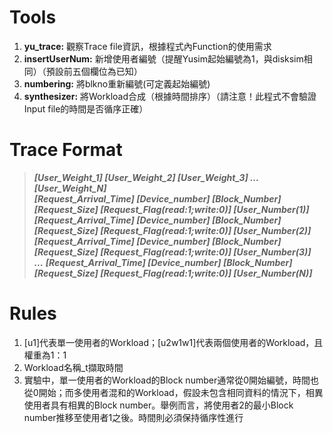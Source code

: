 # Tools
1.	**yu_trace:** 觀察Trace file資訊，根據程式內Function的使用需求
2.	**insertUserNum:** 新增使用者編號（提醒Yusim起始編號為1，與disksim相同）（預設前五個欄位為已知）
3.	**numbering:** 將blkno重新編號(可定義起始編號)
4.	**synthesizer:** 將Workload合成（根據時間排序）（請注意！此程式不會驗證Input file的時間是否循序正確）

# Trace Format
>	**_[User_Weight_1] [User_Weight_2] [User_Weight_3] ... [User_Weight_N]_**<br>
>	**_[Request_Arrival_Time] [Device_number] [Block_Number] [Request_Size] [Request_Flag(read:1;write:0)] [User_Number(1)]_**<br>
>	**_[Request_Arrival_Time] [Device_number] [Block_Number] [Request_Size] [Request_Flag(read:1;write:0)] [User_Number(2)]_**<br>
>	**_[Request_Arrival_Time] [Device_number] [Block_Number] [Request_Size] [Request_Flag(read:1;write:0)] [User_Number(3)]_**<br>
>	**_..._**
>	**_[Request_Arrival_Time] [Device_number] [Block_Number] [Request_Size] [Request_Flag(read:1;write:0)] [User_Number(N)]_**<br>

# Rules
1. [u1]代表單一使用者的Workload；[u2w1w1]代表兩個使用者的Workload，且權重為1：1
2. Workload名稱_t擷取時間
3. 實驗中，單一使用者的Workload的Block number通常從0開始編號，時間也從0開始；而多使用者混和的Workload，假設未包含相同資料的情況下，相異使用者具有相異的Block number。舉例而言，將使用者2的最小Block number推移至使用者1之後。時間則必須保持循序性進行
